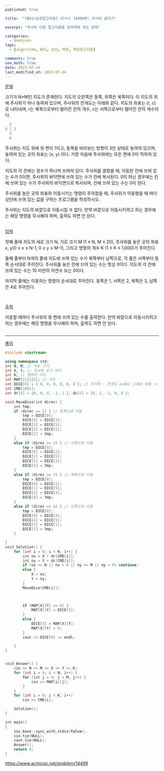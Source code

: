 ```yaml
---
published: true

title:  "[BOJ/삼성알고리즘] (C++) 14499번: 주사위 굴리기"

excerpt: "주사위 이동 알고리즘을 정의하여 푸는 문제"

categories:
  - baekjoon
tags:
  - [algorithm, BOJ, 삼성, 백준, 백준알고리즘]

comments: true
use_math: true
date: 2023-07-24
last_modified_at: 2023-07-24
---
```


<u>문제</u>

크기가 N×M인 지도가 존재한다. 지도의 오른쪽은 동쪽, 위쪽은 북쪽이다. 이 지도의 위에 주사위가 하나 놓여져 있으며, 주사위의 전개도는 아래와 같다. 지도의 좌표는 (r, c)로 나타내며, r는 북쪽으로부터 떨어진 칸의 개수, c는 서쪽으로부터 떨어진 칸의 개수이다. <br>

```cpp
  2
4 1 3
  5
  6
```
주사위는 지도 위에 윗 면이 1이고, 동쪽을 바라보는 방향이 3인 상태로 놓여져 있으며, 놓여져 있는 곳의 좌표는 (x, y) 이다. 가장 처음에 주사위에는 모든 면에 0이 적혀져 있다. <br>

지도의 각 칸에는 정수가 하나씩 쓰여져 있다. 주사위를 굴렸을 때, 이동한 칸에 쓰여 있는 수가 0이면, 주사위의 바닥면에 쓰여 있는 수가 칸에 복사된다. 0이 아닌 경우에는 칸에 쓰여 있는 수가 주사위의 바닥면으로 복사되며, 칸에 쓰여 있는 수는 0이 된다. <br>

주사위를 놓은 곳의 좌표와 이동시키는 명령이 주어졌을 때, 주사위가 이동했을 때 마다 상단에 쓰여 있는 값을 구하는 프로그램을 작성하시오. <br>

주사위는 지도의 바깥으로 이동시킬 수 없다. 만약 바깥으로 이동시키려고 하는 경우에는 해당 명령을 무시해야 하며, 출력도 하면 안 된다. <br> <br>

<u>입력</u>

첫째 줄에 지도의 세로 크기 N, 가로 크기 M (1 ≤ N, M ≤ 20), 주사위를 놓은 곳의 좌표 x, y(0 ≤ x ≤ N-1, 0 ≤ y ≤ M-1), 그리고 명령의 개수 K (1 ≤ K ≤ 1,000)가 주어진다. <br>

둘째 줄부터 N개의 줄에 지도에 쓰여 있는 수가 북쪽부터 남쪽으로, 각 줄은 서쪽부터 동쪽 순서대로 주어진다. 주사위를 놓은 칸에 쓰여 있는 수는 항상 0이다. 지도의 각 칸에 쓰여 있는 수는 10 미만의 자연수 또는 0이다. <br>

마지막 줄에는 이동하는 명령이 순서대로 주어진다. 동쪽은 1, 서쪽은 2, 북쪽은 3, 남쪽은 4로 주어진다. <br>
 
<br>
 

<u>출력</u>

이동할 때마다 주사위의 윗 면에 쓰여 있는 수를 출력한다. 만약 바깥으로 이동시키려고 하는 경우에는 해당 명령을 무시해야 하며, 출력도 하면 안 된다.
<br>
<br>

---- 

<u>풀이</u>

```cpp
#include <iostream>

using namespace std;
int N, M; // 지도 크기
int X, Y; // 주사위 초기 위치
int K; // 명령어 개수
int MAP[21][21]; // 지도
int DICE[6] = { 0, 0, 0, 0, 0, 0 }; // 주사위 : 전개도 index 그대로 따름 -> 0: 윗면, 5: 아랫면
int CMD[1001];
int dr[5] = {0, 0, 0, -1, 1 }, dc[5] = {0, 1, -1, 0, 0 };

void MoveDice(int direc) {
    int tmp;
    if (direc == 1) { // 동쪽으로 이동
        tmp = DICE[0];
        DICE[0] = DICE[3];
        DICE[3] = DICE[5];
        DICE[5] = DICE[2];
        DICE[2] = tmp;
    }
    else if (direc == 2) { // 서쪽으로 이동
        tmp = DICE[0];
        DICE[0] = DICE[2];
        DICE[2] = DICE[5];
        DICE[5] = DICE[3];
        DICE[3] = tmp;
    }
    else if (direc == 3) { // 북쪽으로 이동
        tmp = DICE[0];
        DICE[0] = DICE[1];
        DICE[1] = DICE[5];
        DICE[5] = DICE[4];
        DICE[4] = tmp;
    }
    else if (direc == 4) { // 남쪽으로 이동
        tmp = DICE[0];
        DICE[0] = DICE[4];
        DICE[4] = DICE[5];
        DICE[5] = DICE[1];
        DICE[1] = tmp;
    }

}
void Solution() {
    for (int i = 0; i < K; i++) {
        int nx = X + dr[CMD[i]];
        int ny = Y + dc[CMD[i]];
        if (nx >= N || nx < 0 || ny >= M || ny < 0) continue;
        else {
            X = nx;
            Y = ny;
        }
        MoveDice(CMD[i]);

        

        if (MAP[X][Y] == 0) {
            MAP[X][Y] = DICE[5];
        }
        else {
            DICE[5] = MAP[X][Y];
            MAP[X][Y] = 0;
        }
        cout << DICE[0] << endl;

    }
}


void Answer() {
    cin >> N >> M >> X >> Y >> K;
    for (int i = 0; i < N; i++) {
        for (int j = 0; j < M; j++) {
            cin >> MAP[i][j];
        }
    }
    for (int i = 0; i < K; i++)
        cin >> CMD[i];

    Solution();
}

int main()
{
    ios_base::sync_with_stdio(false);
    cin.tie(NULL);
    cout.tie(NULL);
    Answer();
    return 0;
}
```

<https://www.acmicpc.net/problem/14499>
